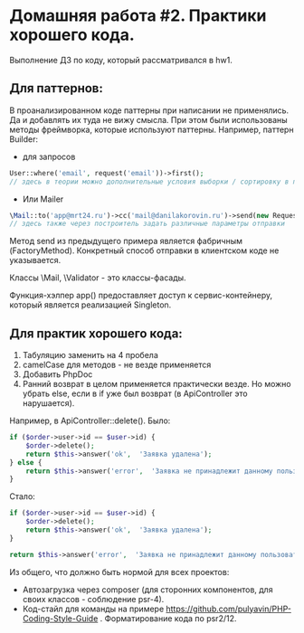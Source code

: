 # Домашняя работа #2. Практики хорошего кода.

Выполнение ДЗ по коду, который рассматривался в hw1.

## Для паттернов:

В проанализированном коде паттерны при написании не применялись. Да и добавлять их туда не вижу смысла.
При этом были использованы методы фреймворка, которые используют паттерны.
Например, паттерн Builder:
* для запросов
```php
User::where('email', request('email'))->first();
// здесь в теории можно дополнительные условия выборки / сортировку в построителе запросов использовать
```
* Или Mailer
```php
\Mail::to('app@mrt24.ru')->cc('mail@danilakorovin.ru')->send(new RequestCreated());
// здесь также через построитель задать различные параметры отправки
```

Метод send из предыдущего примера является фабричным (FactoryMethod). Конкретный способ отправки в клиентском коде
не указывается. 

Классы \Mail, \Validator - это классы-фасады. 

Функция-хэлпер app() предоставляет доступ к сервис-контейнеру, который является реализацией Singleton.


## Для практик хорошего кода:

1. Табуляцию заменить на 4 пробела
2. camelCase для методов - не везде применяется
3. Добавить PhpDoc
4. Ранний возврат в целом применяется практически везде. Но можно убрать else, если в if уже был возврат 
(в ApiController это нарушается).

Например, в ApiController::delete().
Было: 

```php
if ($order->user->id == $user->id) {
    $order->delete();
    return $this->answer('ok',  'Заявка удалена');
} else {
    return $this->answer('error',  'Заявка не принадлежит данному пользователю');
}
```

Стало: 

```php
if ($order->user->id == $user->id) {
    $order->delete();
    return $this->answer('ok',  'Заявка удалена');
}

return $this->answer('error',  'Заявка не принадлежит данному пользователю');
```

Из общего, что должно быть нормой для всех проектов:
* Автозагрузка через composer (для сторонних компонентов, для своих классов - соблюдение psr-4).
* Код-стайл для команды на примере https://github.com/pulyavin/PHP-Coding-Style-Guide . Форматирование кода по psr2/12. 